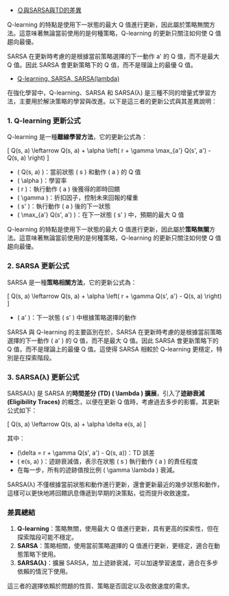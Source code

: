 

* [Ｑ與SARSA與TD的差異](https://chatgpt.com/c/672adadf-1214-8012-9eef-16985976a352)

Q-learning 的特點是使用下一狀態的最大 Q 值進行更新，因此屬於策略無關方法。這意味著無論當前使用的是何種策略，Q-learning 的更新只關注如何使 Q 值趨向最優。


SARSA 在更新時考慮的是根據當前策略選擇的下一動作 a' 的 Q 值，而不是最大 Q 值。因此 SARSA 會更新策略下的 Q 值，而不是理論上的最優 Q 值。

* [Q-learning, SARSA, SARSA(lambda)](https://chatgpt.com/c/672da875-6be4-8012-a637-d81121396dae)


在強化學習中，Q-learning、SARSA 和 SARSA(λ) 是三種不同的增量式學習方法，主要用於解決策略的學習與改進。以下是這三者的更新公式與其差異說明：

### 1. Q-learning 更新公式
Q-learning 是一種**離線學習方法**，它的更新公式為：

\[
Q(s, a) \leftarrow Q(s, a) + \alpha \left( r + \gamma \max_{a'} Q(s', a') - Q(s, a) \right)
\]

- \( Q(s, a) \)：當前狀態 \( s \) 和動作 \( a \) 的 Q 值
- \( \alpha \)：學習率
- \( r \)：執行動作 \( a \) 後獲得的即時回饋
- \( \gamma \)：折扣因子，控制未來回報的權重
- \( s' \)：執行動作 \( a \) 後的下一狀態
- \( \max_{a'} Q(s', a') \)：在下一狀態 \( s' \) 中，預期的最大 Q 值

Q-learning 的特點是使用下一狀態的最大 Q 值進行更新，因此屬於**策略無關**方法。這意味著無論當前使用的是何種策略，Q-learning 的更新只關注如何使 Q 值趨向最優。

### 2. SARSA 更新公式
SARSA 是一種**策略相關方法**，它的更新公式為：

\[
Q(s, a) \leftarrow Q(s, a) + \alpha \left( r + \gamma Q(s', a') - Q(s, a) \right)
\]

- \( a' \)：下一狀態 \( s' \) 中根據策略選擇的動作

SARSA 與 Q-learning 的主要區別在於，SARSA 在更新時考慮的是根據當前策略選擇的下一動作 \( a' \) 的 Q 值，而不是最大 Q 值。因此 SARSA 會更新策略下的 Q 值，而不是理論上的最優 Q 值。這使得 SARSA 相較於 Q-learning 更穩定，特別是在探索階段。

### 3. SARSA(λ) 更新公式
SARSA(λ) 是 SARSA 的**時間差分 (TD) \( \lambda \) 擴展**，引入了**迹跡衰減 (Eligibility Traces)** 的概念，以便在更新 Q 值時，考慮過去多步的影響。其更新公式如下：

\[
Q(s, a) \leftarrow Q(s, a) + \alpha \delta e(s, a)
\]

其中：
- \(\delta = r + \gamma Q(s', a') - Q(s, a)\)：TD 誤差
- \( e(s, a) \)：迹跡衰減值，表示在狀態 \( s \) 執行動作 \( a \) 的責任程度
- 在每一步，所有的迹跡值按比例 \( \gamma \lambda \) 衰減。

SARSA(λ) 不僅根據當前狀態和動作進行更新，還會更新最近的幾步狀態和動作，這樣可以更快地將回饋訊息傳遞到早期的決策點，從而提升收斂速度。

### 差異總結
1. **Q-learning**：策略無關，使用最大 Q 值進行更新，具有更高的探索性，但在探索階段可能不穩定。
2. **SARSA**：策略相關，使用當前策略選擇的 Q 值進行更新，更穩定，適合在動態策略下使用。
3. **SARSA(λ)**：擴展 SARSA，加上迹跡衰減，可以加速學習速度，適合在多步依賴的情況下使用。

這三者的選擇依賴於問題的性質、策略是否固定以及收斂速度的需求。